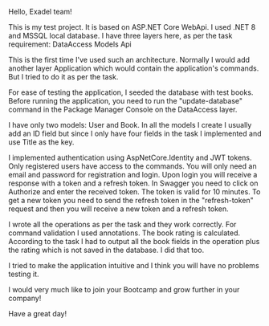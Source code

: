 Hello, Exadel team!

This is my test project. It is based on ASP.NET Core WebApi. I used .NET 8 and MSSQL local database. I have three layers here, as per the task requirement:
DataAccess
Models
Api 

This is the first time I've used such an architecture. Normally I would add another layer Application which would contain the application's commands. But I tried to do it as per the task.

For ease of testing the application, I seeded the database with test books. Before running the application, you need to run the "update-database" command in the Package Manager Console on the DataAccess layer.

I have only two models: User and Book. In all the models I create I usually add an ID field but since I only have four fields in the task I implemented and use Title as the key.

I implemented authentication using AspNetCore.Identity and JWT tokens. Only registered users have access to the commands. You will only need an email and password for registration and login.
Upon login you will receive a response with a token and a refresh token. In Swagger you need to click on Authorize and enter the received token. The token is valid for 10 minutes.
To get a new token you need to send the refresh token in the "refresh-token" request and then you will receive a new token and a refresh token.

I wrote all the operations as per the task and they work correctly. For command validation I used annotations. The book rating is calculated. 
According to the task I had to output all the book fields in the operation plus the rating which is not saved in the database. I did that too.

I tried to make the application intuitive and I think you will have no problems testing it.

I would very much like to join your Bootcamp and grow further in your company!

Have a great day!
